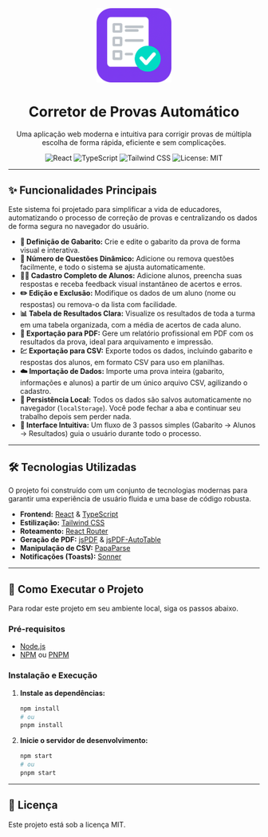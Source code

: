 <div align="center">
  <img src="public/logo.png" alt="Logo Corretor de Provas" width="150"/>
  <h1>Corretor de Provas Automático</h1>
  <p>
    Uma aplicação web moderna e intuitiva para corrigir provas de múltipla escolha de forma rápida, eficiente e sem complicações.
  </p>
</div>

<div align="center">
  <img src="https://img.shields.io/badge/React-19.1.1-blue?logo=react" alt="React">
  <img src="https://img.shields.io/badge/TypeScript-5.9.3-blue?logo=typescript" alt="TypeScript">
  <img src="https://img.shields.io/badge/Tailwind_CSS-4.1.14-38B2AC?logo=tailwind-css" alt="Tailwind CSS">
  <img src="https://img.shields.io/badge/License-MIT-yellow.svg" alt="License: MIT">
</div>

---

## ✨ Funcionalidades Principais

Este sistema foi projetado para simplificar a vida de educadores, automatizando o processo de correção de provas e centralizando os dados de forma segura no navegador do usuário.

- **📝 Definição de Gabarito:** Crie e edite o gabarito da prova de forma visual e interativa.
- **🔄 Número de Questões Dinâmico:** Adicione ou remova questões facilmente, e todo o sistema se ajusta automaticamente.
- **👨‍🎓 Cadastro Completo de Alunos:** Adicione alunos, preencha suas respostas e receba feedback visual instantâneo de acertos e erros.
- **✏️ Edição e Exclusão:** Modifique os dados de um aluno (nome ou respostas) ou remova-o da lista com facilidade.
- **📊 Tabela de Resultados Clara:** Visualize os resultados de toda a turma em uma tabela organizada, com a média de acertos de cada aluno.
- **📄 Exportação para PDF:** Gere um relatório profissional em PDF com os resultados da prova, ideal para arquivamento e impressão.
- **💹 Exportação para CSV:** Exporte todos os dados, incluindo gabarito e respostas dos alunos, em formato CSV para uso em planilhas.
- **☁️ Importação de Dados:** Importe uma prova inteira (gabarito, informações e alunos) a partir de um único arquivo CSV, agilizando o cadastro.
- **💾 Persistência Local:** Todos os dados são salvos automaticamente no navegador (`localStorage`). Você pode fechar a aba e continuar seu trabalho depois sem perder nada.
- **🚀 Interface Intuitiva:** Um fluxo de 3 passos simples (Gabarito → Alunos → Resultados) guia o usuário durante todo o processo.

---

## 🛠️ Tecnologias Utilizadas

O projeto foi construído com um conjunto de tecnologias modernas para garantir uma experiência de usuário fluida e uma base de código robusta.

- **Frontend:** [React](https://reactjs.org/) & [TypeScript](https://www.typescriptlang.org/)
- **Estilização:** [Tailwind CSS](https://tailwindcss.com/)
- **Roteamento:** [React Router](https://reactrouter.com/)
- **Geração de PDF:** [jsPDF](https://github.com/parallax/jsPDF) & [jsPDF-AutoTable](https://github.com/simonbengtsson/jsPDF-AutoTable)
- **Manipulação de CSV:** [PapaParse](https://www.papaparse.com/)
- **Notificações (Toasts):** [Sonner](https://sonner.emilkowal.ski/)

---

## 🚀 Como Executar o Projeto

Para rodar este projeto em seu ambiente local, siga os passos abaixo.

### Pré-requisitos

- [Node.js](https://nodejs.org/)
- [NPM](https://www.npmjs.com/) ou [PNPM](https://pnpm.io/)

### Instalação e Execução

1.  **Instale as dependências:**

    ```bash
    npm install
    # ou
    pnpm install
    ```

2.  **Inicie o servidor de desenvolvimento:**
    ```bash
    npm start
    # ou
    pnpm start
    ```

---

## 📄 Licença

Este projeto está sob a licença MIT.
